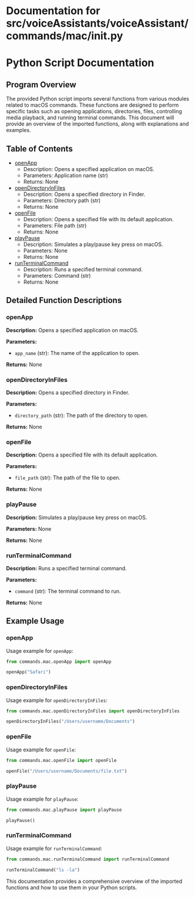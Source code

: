 # Documentation for src/voiceAssistants/voiceAssistant/commands/mac/__init__.py

# Python Script Documentation

## Program Overview

The provided Python script imports several functions from various modules related to macOS commands. These functions are designed to perform specific tasks such as opening applications, directories, files, controlling media playback, and running terminal commands. This document will provide an overview of the imported functions, along with explanations and examples.

## Table of Contents

- [openApp](#openapp)
  - Description: Opens a specified application on macOS.
  - Parameters: Application name (str)
  - Returns: None
- [openDirectoryInFiles](#opendirectoryinfiles)
  - Description: Opens a specified directory in Finder.
  - Parameters: Directory path (str)
  - Returns: None
- [openFile](#openfile)
  - Description: Opens a specified file with its default application.
  - Parameters: File path (str)
  - Returns: None
- [playPause](#playpause)
  - Description: Simulates a play/pause key press on macOS.
  - Parameters: None
  - Returns: None
- [runTerminalCommand](#runterminalcommand)
  - Description: Runs a specified terminal command.
  - Parameters: Command (str)
  - Returns: None

## Detailed Function Descriptions

### openApp

**Description:** Opens a specified application on macOS.

**Parameters:**
  * `app_name` (str): The name of the application to open.

**Returns:** None

### openDirectoryInFiles

**Description:** Opens a specified directory in Finder.

**Parameters:**
  * `directory_path` (str): The path of the directory to open.

**Returns:** None

### openFile

**Description:** Opens a specified file with its default application.

**Parameters:**
  * `file_path` (str): The path of the file to open.

**Returns:** None

### playPause

**Description:** Simulates a play/pause key press on macOS.

**Parameters:** None

**Returns:** None

### runTerminalCommand

**Description:** Runs a specified terminal command.

**Parameters:**
  * `command` (str): The terminal command to run.

**Returns:** None

## Example Usage

### openApp

Usage example for `openApp`:

```python
from commands.mac.openApp import openApp

openApp("Safari")
```

### openDirectoryInFiles

Usage example for `openDirectoryInFiles`:

```python
from commands.mac.openDirectoryInFiles import openDirectoryInFiles

openDirectoryInFiles("/Users/username/Documents")
```

### openFile

Usage example for `openFile`:

```python
from commands.mac.openFile import openFile

openFile("/Users/username/Documents/file.txt")
```

### playPause

Usage example for `playPause`:

```python
from commands.mac.playPause import playPause

playPause()
```

### runTerminalCommand

Usage example for `runTerminalCommand`:

```python
from commands.mac.runTerminalCommand import runTerminalCommand

runTerminalCommand("ls -la")
```

This documentation provides a comprehensive overview of the imported functions and how to use them in your Python scripts.